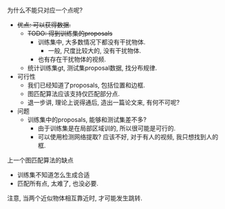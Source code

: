 为什么不能只对应一个点呢?

- ~~优点: 可以获得数据.~~
  - ~~TODO: 得到训练集的proposals~~
    - 训练集中, 大多数情况下都没有干扰物体.
      - 一般, 尺度比较大的, 没有干扰物体.
    - 也有存在干扰物体的视频.
  - 统计训练集gt, 测试集proposal数据, 找分布规律.
- 可行性
  - 我们已经知道了proposals, 包括位置和边框.
  - 图匹配算法应该支持仅匹配部分点.
  - 退一步讲, 理论上说得通后, 造出一篇论文来, 有何不可呢?
- 问题
  - 训练集中的proposals, 能够和测试集差不多?
    - 由于训练集是在局部区域训的, 所以很可能是可行的.
    - 可以使用检测网络提取? 应该不好, 对于有人的视频, 我只想找到人的框.

上一个图匹配算法的缺点

- 训练集不知道怎么生成合适
- 匹配所有点, 太难了, 也没必要.

注意, 当两个近似物体相互靠近时, 才可能发生跳转.